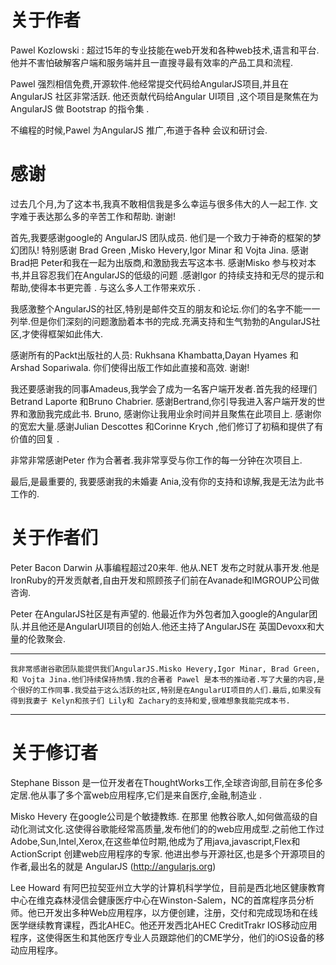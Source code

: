 关于作者
==================
Pawel Kozlowski : 超过15年的专业技能在web开发和各种web技术,语言和平台. 他并不害怕破解客户端和服务端并且一直搜寻最有效率的产品工具和流程.

Pawel 强烈相信免费,开源软件.他经常提交代码给AngularJS项目,并且在AngularJS 社区非常活跃. 他还贡献代码给Angular UI项目 ,这个项目是聚焦在为AngularJS 做 Bootstrap 的指令集 .

不编程的时候,Pawel 为AngularJS 推广,布道于各种 会议和研讨会.


感谢
====================
过去几个月,为了这本书,我真不敢相信我是多么幸运与很多伟大的人一起工作. 文字难于表达那么多的辛苦工作和帮助. 谢谢!

首先,我要感谢google的 AngularJS 团队成员.  他们是一个致力于神奇的框架的梦幻团队! 特别感谢 Brad Green ,Misko Hevery,Igor Minar 和 Vojta Jina. 感谢Brad把 Peter和我在一起为出版商,和激励我去写这本书. 感谢Misko 参与校对本书,并且容忍我们在AngularJS的低级的问题 .感谢Igor 的持续支持和无尽的提示和帮助,使得本书更完善 . 与这么多人工作带来欢乐 .

我感激整个AngularJS的社区,特别是邮件交互的朋友和论坛.你们的名字不能一一列举.但是你们深刻的问题激励着本书的完成.充满支持和生气勃勃的AngularJS社区,才使得框架如此伟大.

感谢所有的Packt出版社的人员: Rukhsana Khambatta,Dayan Hyames 和Arshad Sopariwala. 你们使得出版工作如此直接和高效. 谢谢!

我还要感谢我的同事Amadeus,我学会了成为一名客户端开发者.首先我的经理们 Betrand Laporte 和Bruno Chabrier. 感谢Bertrand,你引导我进入客户端开发的世界和激励我完成此书. Bruno, 感谢你让我用业余时间并且聚焦在此项目上. 感谢你的宽宏大量.感谢Julian Descottes 和Corinne Krych ,他们修订了初稿和提供了有价值的回复 .

非常非常感谢Peter 作为合著者.我非常享受与你工作的每一分钟在次项目上.

最后,是最重要的, 我要感谢我的未婚妻 Ania,没有你的支持和谅解,我是无法为此书工作的.


关于作者们
===============

Peter Bacon Darwin 从事编程超过20来年. 他从.NET 发布之时就从事开发.他是IronRuby的开发贡献者,自由开发和照顾孩子们前在Avanade和IMGROUP公司做咨询.

Peter 在AngularJS社区是有声望的. 他最近作为外包者加入google的Angular团队.并且他还是AngularUI项目的创始人.他还主持了AngularJS在 英国Devoxx和大量的伦敦聚会.

------------------------------------------------------------------------
	我非常感谢谷歌团队能提供我们AngularJS.Misko Hevery,Igor Minar, Brad Green,和 Vojta Jina.他们持续保持热情.我的合著者 Pawel 是本书的推动者.写了大量的内容,是个很好的工作同事.我受益于这么活跃的社区,特别是在AngularUI项目的人们.最后,如果没有得到我妻子 Kelyn和孩子们 Lily和 Zachary的支持和爱,很难想象我能完成本书.

--------------------------------------------------------------------------


关于修订者
======================


Stephane Bisson 是一位开发者在ThoughtWorks工作,全球咨询部,目前在多伦多定居.他从事了多个富web应用程序,它们是来自医疗,金融,制造业 .

Misko Hevery 在google公司是个敏捷教练. 在那里 他教谷歌人,如何做高级的自动化测试文化.这使得谷歌能经常高质量,发布他们的的web应用成型.之前他工作过 Adobe,Sun,Intel,Xerox,在这些单位时期,他成为了用java,javascript,Flex和ActionScript 创建web应用程序的专家. 他进出参与开源社区,也是多个开源项目的作者,最出名的就是 AngularJS (http://angularjs.org)

Lee Howard 有阿巴拉契亚州立大学的计算机科学学位，目前是西北地区健康教育中心在维克森林浸信会健康医疗中心在Winston-Salem，NC的首席程序员分析师。他已开发出多种Web应用程序，以方便创建，注册，交付和完成现场和在线医学继续教育课程，西北AHEC。他还开发西北AHEC CreditTrakr IOS移动应用程序，这使得医生和其他医疗专业人员跟踪他们的CME学分，他们的iOS设备的移动应用程序。